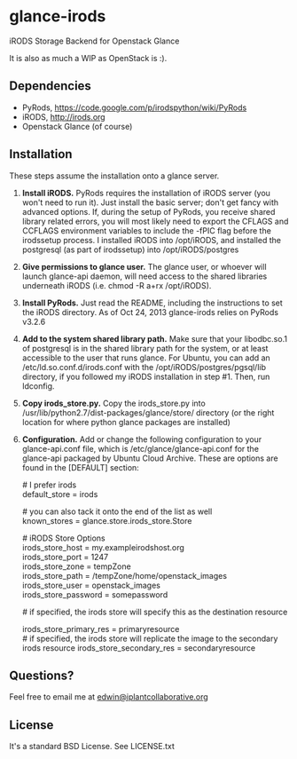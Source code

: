 glance-irods
============

iRODS Storage Backend for Openstack Glance

It is also as much a WIP as OpenStack is :).

Dependencies
------------
* PyRods, https://code.google.com/p/irodspython/wiki/PyRods
* iRODS, http://irods.org
* Openstack Glance (of course)

Installation
------------
These steps assume the installation onto a glance server.

1. **Install iRODS.** PyRods requires the installation of iRODS server (you won't need to run it).  Just install the basic server; don't get fancy with advanced options.  If, during the setup of PyRods, you receive shared library related errors, you will most likely need to export the CFLAGS and CCFLAGS environment variables to include the -fPIC flag before the irodssetup process.  I installed iRODS into /opt/iRODS, and installed the postgresql (as part of irodssetup) into /opt/iRODS/postgres
2. **Give permissions to glance user.**  The glance user, or whoever will launch glance-api daemon, will need access to the shared libraries underneath iRODS (i.e. chmod -R a+rx /opt/iRODS).
3. **Install PyRods.** Just read the README, including the instructions to set the iRODS directory.  As of Oct 24, 2013 glance-irods relies on PyRods v3.2.6
4. **Add to the system shared library path.** Make sure that your libodbc.so.1 of postgresql is in the shared library path for the system, or at least accessible to the user that runs glance.  For Ubuntu, you can add an /etc/ld.so.conf.d/irods.conf with the /opt/iRODS/postgres/pgsql/lib directory, if you followed my iRODS installation in step #1.  Then, run ldconfig.
5. **Copy irods_store.py.** Copy the irods_store.py into /usr/lib/python2.7/dist-packages/glance/store/ directory (or the right location for where python glance packages are installed)
6. **Configuration.** Add or change the following configuration to your glance-api.conf file, which is /etc/glance/glance-api.conf for the glance-api packaged by Ubuntu Cloud Archive.  These are options are found in the [DEFAULT] section:

    \# I prefer irods  
    default_store = irods

    \# you can also tack it onto the end of the list as well  
    known_stores = glance.store.irods\_store.Store

    \# iRODS Store Options  
    irods_store_host = my.exampleirodshost.org  
    irods\_store\_port = 1247  
    irods\_store\_zone = tempZone  
    irods\_store\_path = /tempZone/home/openstack\_images  
    irods\_store\_user = openstack\_images  
    irods\_store\_password = somepassword  

    \# if specified, the irods store will specify this as the destination resource

    irods\_store\_primary_res = primaryresource  
    \# if specified, the irods store will replicate the image to the secondary irods resource
    irods\_store\_secondary_res = secondaryresource  
    

Questions?
----------
Feel free to email me at edwin@iplantcollaborative.org

License
-------
It's a standard BSD License. See LICENSE.txt
